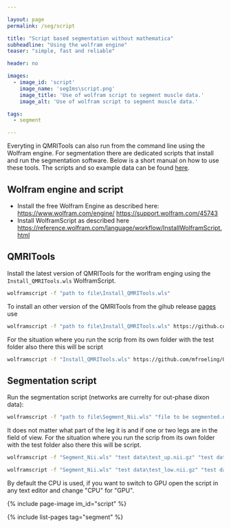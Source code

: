 ```yaml
---

layout: page
permalink: /seg/script

title: "Script based segmentation without mathematica"
subheadline: "Using the wolfram engine"
teaser: "simple, fast and reliable"

header: no

images:
  - image_id: 'script'
    image_name: 'segIms\script.png'
    image_title: 'Use of wolfram script to segment muscle data.'
    image_alt: 'Use of wolfram script to segment muscle data.'  

tags: 
  - segment

---
```


Everyting in QMRITools can also run from the command line using the Wolfram engine.
For segmentation there are dedicated scripts that install and run the segmentation software.
Below is a short manual on how to use these tools. The scripts and so example data can be found [here](https://github.com/mfroeling/QMRITools/tree/master/scripts).

## Wolfram engine and script

- Install the free Wolfram Engine as described here:
<https://www.wolfram.com/engine/>
<https://support.wolfram.com/45743>
- Install WolframScript as described here
<https://reference.wolfram.com/language/workflow/InstallWolframScript.html>

## QMRITools

Install the latest version of QMRITools for the worlfram enging using the `Install_QMRITools.wls` WolframScript.

``` bash
wolframscript -f "path to file\Install_QMRITools.wls"
```

To install an other version of the QMRITools from the gihub release [pages](https://github.com/mfroeling/QMRITools/releases) use

``` bash
wolframscript -f "path to file\Install_QMRITools.wls" https://github.com/mfroeling/QMRITools/releases/download/4.x.x/QMRITools-4.x.x.paclet
```

For the situation where you run the scrip from its own folder with the test folder also there this will be script

``` bash
wolframscript -f "Install_QMRITools.wls" https://github.com/mfroeling/QMRITools/releases/download/4.x.x/QMRITools-4.x.x.paclet
```

## Segmentation script

Run the segmentation script (networks are currelty for out-phase dixon data):

``` bash
wolframscript -f "path to file\Segment_Nii.wls" "file to be segmented.nii.gz" "output file.nii"
```

It does not matter what part of the leg it is and if one or two legs are in the field of view. 
For the situation where you run the scrip from its own folder with the test folder also there this will be script.

``` bash
wolframscript -f "Segment_Nii.wls" "test data\test_up.nii.gz" "test data\out_up.nii"
```

``` bash
wolframscript -f "Segment_Nii.wls" "test data\test_low.nii.gz" "test data\out_low.nii"
```

By default the CPU is used, if you want to switch to GPU open the script in any text editor and change "CPU" for "GPU".

{% include page-image im_id="script" %}

{% include list-pages tag="segment" %}
